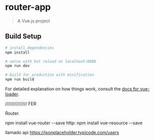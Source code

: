 # router-app

> A Vue.js project

## Build Setup

``` bash
# install dependencies
npm install

# serve with hot reload at localhost:8080
npm run dev

# build for production with minification
npm run build
```

For detailed explanation on how things work, consult the [docs for vue-loader](http://vuejs.github.io/vue-loader).


////////////// FER

Router. 

npm install vue-router --save
http: npm install vue-resource --save

llamado api 
https://jsonplaceholder.typicode.com/users